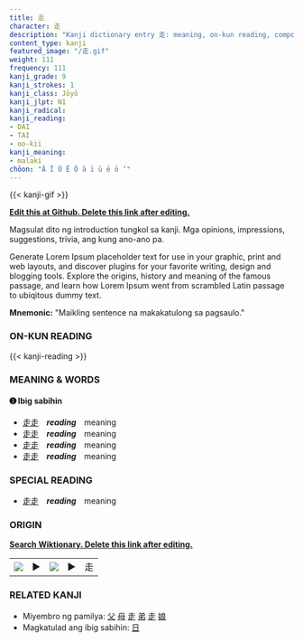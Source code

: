 ```yaml
---
title: 走
character: 走
description: "Kanji dictionary entry 走: meaning, on-kun reading, compounds, origin, related kanji"
content_type: kanji
featured_image: "/走.gif"
weight: 111
frequency: 111
kanji_grade: 9
kanji_strokes: 1
kanji_class: Jōyō
kanji_jlpt: N1
kanji_radical: 
kanji_reading: 
- DAI
- TAI
- oo-kii
kanji_meaning:
- malaki
chōon: "Ā Ī Ū Ē Ō ā ī ū ē ō ’"
---
```

[//]: # (Don't edit the line below. Kanji animated GIF code is automatically generated.)
{{< kanji-gif >}}

[//]: # (Edit below this line.)

**[Edit this at Github. Delete this link after editing.](https://github.com/tim0g/tim/tree/main/content/kanji/走/index.md)**

Magsulat dito ng introduction tungkol sa kanji. Mga opinions, impressions, suggestions, trivia, ang kung ano-ano pa.

Generate Lorem Ipsum placeholder text for use in your graphic, print and web layouts, and discover plugins for your favorite writing, design and blogging tools. Explore the origins, history and meaning of the famous passage, and learn how Lorem Ipsum went from scrambled Latin passage to ubiqitous dummy text.
 
**Mnemonic:** "Maikling sentence na makakatulong sa pagsaulo."

### ON-KUN READING

[//]: # (Don't edit the line below. ON-KUN READING code is automatically generated.)
{{< kanji-reading >}}

### MEANING & WORDS

#### ➊ **Ibig sabihin**
  - [走](../走)[走](../走)　***reading***　meaning
  - [走](../走)[走](../走)　***reading***　meaning
  - [走](../走)[走](../走)　***reading***　meaning
  - [走](../走)[走](../走)　***reading***　meaning

### SPECIAL READING
  - [走](../走)[走](../走)　***reading***　meaning

### ORIGIN

**[Search Wiktionary. Delete this link after editing.](https://wiktionary.org/wiki/走)**
<table class="kanji-table"><tr><td>
<img src="60px-走-bronze.svg.png">
</td><td>▶</td><td>
<img src="60px-走-oracle.svg.png">
</td><td>▶</td>
<td class="kanji-origin">走</td>
</tr></table>

### RELATED KANJI
- Miyembro ng pamilya: [父](../父) [母](../母) [走](../走) [弟](../弟) [走](../走) [娘](../娘)
- Magkatulad ang ibig sabihin: [日](../日)
